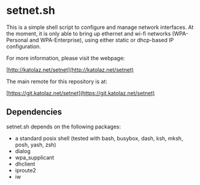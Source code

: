 # setnet.sh #

This is a simple shell script to configure and manage network
interfaces. At the moment, it is only able to bring up ethernet and
wi-fi networks (WPA-Personal and WPA-Enterprise), using either static
or dhcp-based IP configuration.

For more information, please visit the webpage:

[http://katolaz.net/setnet](http://katolaz.net/setnet)

The main remote for this repository is at:

[https://git.katolaz.net/setnet](https://git.katolaz.net/setnet)

## Dependencies ##

setnet.sh depends on the following packages:

- a standard posix shell
  (tested with bash, busybox, dash, ksh, mksh, posh, yash, zsh)
- dialog
- wpa_supplicant
- dhclient
- iproute2
- iw



